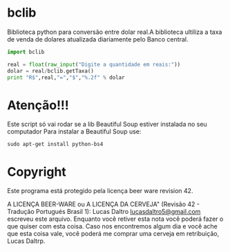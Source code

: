bclib
=====

Biblioteca python para conversão entre dolar real.A biblioteca ultiliza a taxa de venda de dolares atualizada diariamente pelo Banco central.
```python
import bclib

real = float(raw_input("Digite a quantidade em reais:"))
dolar = real/bclib.getTaxa()
print "R$",real,"=","$","%.2f" % dolar
```
Atenção!!!
=====
Este script só vai rodar se a lib Beautiful Soup estiver instalada no seu computador
Para instalar a Beautiful Soup use:

```
sudo apt-get install python-bs4

```

Copyright
=====
Este programa está protegido pela licença beer ware revision 42.

A LICENÇA BEER-WARE ou A LICENÇA DA CERVEJA" (Revisão 42 - Tradução Portugués Brasil 1):
Lucas Daltro <lucasdaltro5@gmail.com> escreveu este arquivo. Enquanto você retiver esta nota você
poderá fazer o que quiser com esta coisa. Caso nos encontremos algum dia e você ache
que esta coisa vale, você poderá me comprar uma cerveja em retribuição, Lucas Daltrp.
